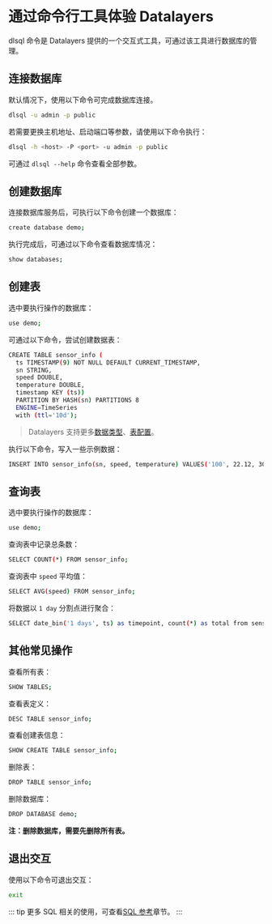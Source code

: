 # 通过命令行工具体验 Datalayers

dlsql 命令是 Datalayers 提供的一个交互式工具，可通过该工具进行数据库的管理。

## 连接数据库

默认情况下，使用以下命令可完成数据库连接。

``` bash
dlsql -u admin -p public
```

若需要更换主机地址、启动端口等参数，请使用以下命令执行：

``` bash
dlsql -h <host> -P <port> -u admin -p public
```

可通过 `dlsql --help` 命令查看全部参数。

## 创建数据库

连接数据库服务后，可执行以下命令创建一个数据库：

``` bash
create database demo;
```

执行完成后，可通过以下命令查看数据库情况：

``` bash
show databases;
```

## 创建表

选中要执行操作的数据库：

``` bash
use demo;
```

可通过以下命令，尝试创建数据表：

``` bash
CREATE TABLE sensor_info (
  ts TIMESTAMP(9) NOT NULL DEFAULT CURRENT_TIMESTAMP,
  sn STRING,
  speed DOUBLE,
  temperature DOUBLE,
  timestamp KEY (ts))
  PARTITION BY HASH(sn) PARTITIONS 8
  ENGINE=TimeSeries
  with (ttl='10d');
```

> Datalayers 支持更多[数据类型](../sql-reference/data-type.md)、[表配置](../sql-reference/table-engine-timeseries.md)。

执行以下命令，写入一些示例数据：

``` bash
INSERT INTO sensor_info(sn, speed, temperature) VALUES('100', 22.12, 30.8), ('101', 34.12, 40.6), ('102', 56.12, 52.3);
```

## 查询表

选中要执行操作的数据库：

``` bash
use demo;
```

查询表中记录总条数：

``` bash
SELECT COUNT(*) FROM sensor_info;
```

查询表中 `speed` 平均值：

```bash
SELECT AVG(speed) FROM sensor_info;
```

将数据以 `1 day` 分割点进行聚合：

``` bash
SELECT date_bin('1 days', ts) as timepoint, count(*) as total from sensor_info group by timepoint;
```


## 其他常见操作

查看所有表：

``` bash
SHOW TABLES;
```

查看表定义：

``` bash
DESC TABLE sensor_info;
```

查看创建表信息：

``` bash
SHOW CREATE TABLE sensor_info;
```

删除表：

``` bash
DROP TABLE sensor_info;
```

删除数据库：

``` bash
DROP DATABASE demo;
```
**注：删除数据库，需要先删除所有表。**

## 退出交互

使用以下命令可退出交互：

``` bash
exit
```

::: tip
更多 SQL 相关的使用，可查看[SQL 参考](../sql-reference/data-type.md)章节。
:::
